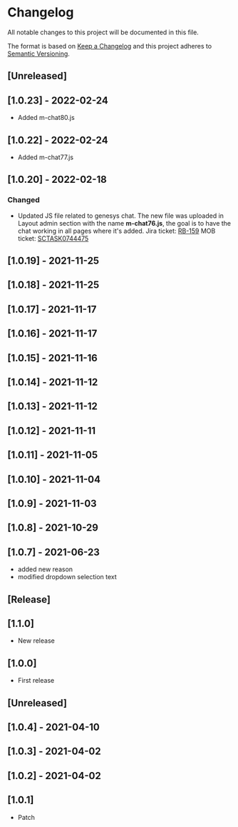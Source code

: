 # Changelog

All notable changes to this project will be documented in this file.

The format is based on [Keep a Changelog](http://keepachangelog.com/en/1.0.0/)
and this project adheres to [Semantic Versioning](http://semver.org/spec/v2.0.0.html).
## [Unreleased]
## [1.0.23] - 2022-02-24
- Added m-chat80.js
## [1.0.22] - 2022-02-24
- Added m-chat77.js

## [1.0.20] - 2022-02-18

### Changed

- Updated JS file related to genesys chat. The new file was uploaded in Layout admin section with the name **m-chat76.js**, the goal is to have the chat working in all pages where it's added. 
  Jira ticket: [RB-159](https://whirlpoolgtm.atlassian.net/browse/RB-159)
  MOB ticket: [SCTASK0744475](https://whirlpool.service-now.com/nav_to.do?uri=sc_task.do?sys_id=508061191be941906147a688b04bcb48%26sysparm_view=RPTfdcf17dd1b00c198f845a687b04bcbff)

## [1.0.19] - 2021-11-25

## [1.0.18] - 2021-11-25

## [1.0.17] - 2021-11-17

## [1.0.16] - 2021-11-17

## [1.0.15] - 2021-11-16

## [1.0.14] - 2021-11-12

## [1.0.13] - 2021-11-12

## [1.0.12] - 2021-11-11

## [1.0.11] - 2021-11-05

## [1.0.10] - 2021-11-04

## [1.0.9] - 2021-11-03

## [1.0.8] - 2021-10-29

## [1.0.7] - 2021-06-23
- added new reason
- modified dropdown selection text
## [Release]

## [1.1.0]

- New release
## [1.0.0]

- First release
## [Unreleased]

## [1.0.4] - 2021-04-10

## [1.0.3] - 2021-04-02

## [1.0.2] - 2021-04-02

## [1.0.1]

- Patch
